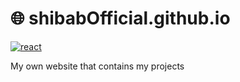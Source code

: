 # 🌐 shibabOfficial.github.io
[![react](https://skillicons.dev/icons?i=react)]()

My own website that contains my projects
